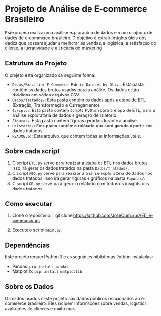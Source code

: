 # Projeto de Análise de E-commerce Brasileiro

Este projeto realiza uma análise exploratória de dados em um conjunto de dados de e-commerce brasileiro. O objetivo é extrair insights úteis dos dados que possam ajudar a melhorar as vendas, a logística, a satisfação do cliente, a lucratividade e a eficácia do marketing.

## Estrutura do Projeto

O projeto está organizado da seguinte forma:

- `Dados/Brazilian E-Commerce Public Dataset by Olist`: Esta pasta contém os dados brutos usados para a análise. Os dados estão divididos em vários arquivos CSV.
- `Dados/Tratados/`: Esta pasta contém os dados após a etapa de ETL (Extração, Transformação e Carregamento).
- `Scripts/`: Esta pasta contém scripts Python para a etapa de ETL, para a análise exploratória de dados e geração de ralátorio.
- `Figuras/`: Esta pasta contém figuras geradas durante a análise.
- `Relatorio/`: Esta pasta contém o relátorio que será gerado a partir dos dados tratados.
- `README.md`: Este arquivo, que contem todas as informações úteis.

## Sobre cada script

1. O script `ETL.py` serve para realizar a etapa de ETL nos dados brutos. Isso irá gerar os dados tratados na pasta `Dados/Tratados/`.
2. O script `AED.py` serve para realizar a análise exploratória de dados nos dados tratados. Isso irá gerar figuras e gráficos na pasta `Figuras/`.
3. O script `GR.py` serve para gerar o relátorio com todos os insights dos dados tratados.

## Como executar

1. Clone o repositório: `
git clone https://github.com/JoseCumaru/AED_e-commerce.git

2. Execute o script `main.py`.

## Dependências

Este projeto requer Python 3 e as seguintes bibliotecas Python instaladas:

- Pandas:  `pip install pandas`
- Matplotlib:  `pip install matplotlib`

## Sobre os Dados

Os dados usados neste projeto são dados públicos relacionados ao e-commerce brasileiro. Eles incluem informações sobre vendas, logística, avaliações de clientes e muito mais.
